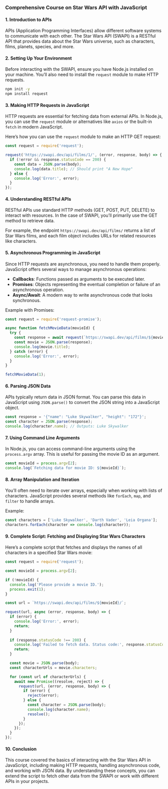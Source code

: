 ### Comprehensive Course on Star Wars API with JavaScript

#### 1. **Introduction to APIs**
APIs (Application Programming Interfaces) allow different software systems to communicate with each other. The Star Wars API (SWAPI) is a RESTful API that provides data about the Star Wars universe, such as characters, films, planets, species, and more.

#### 2. **Setting Up Your Environment**
Before interacting with the SWAPI, ensure you have Node.js installed on your machine. You’ll also need to install the `request` module to make HTTP requests.

```bash
npm init -y
npm install request
```

#### 3. **Making HTTP Requests in JavaScript**
HTTP requests are essential for fetching data from external APIs. In Node.js, you can use the `request` module or alternatives like `axios` or the built-in `fetch` in modern JavaScript.

Here’s how you can use the `request` module to make an HTTP GET request:

```javascript
const request = require('request');

request('https://swapi.dev/api/films/1/', (error, response, body) => {
  if (!error && response.statusCode == 200) {
    const data = JSON.parse(body);
    console.log(data.title); // Should print "A New Hope"
  } else {
    console.log('Error:', error);
  }
});
```

#### 4. **Understanding RESTful APIs**
RESTful APIs use standard HTTP methods (GET, POST, PUT, DELETE) to interact with resources. In the case of SWAPI, you’ll primarily use the GET method to retrieve data.

For example, the endpoint `https://swapi.dev/api/films/` returns a list of Star Wars films, and each film object includes URLs for related resources like characters.

#### 5. **Asynchronous Programming in JavaScript**
Since HTTP requests are asynchronous, you need to handle them properly. JavaScript offers several ways to manage asynchronous operations:

- **Callbacks**: Functions passed as arguments to be executed later.
- **Promises**: Objects representing the eventual completion or failure of an asynchronous operation.
- **Async/Await**: A modern way to write asynchronous code that looks synchronous.

Example with Promises:

```javascript
const request = require('request-promise');

async function fetchMovieData(movieId) {
  try {
    const response = await request(`https://swapi.dev/api/films/${movieId}/`);
    const movie = JSON.parse(response);
    console.log(movie.title);
  } catch (error) {
    console.log('Error:', error);
  }
}

fetchMovieData(1);
```

#### 6. **Parsing JSON Data**
APIs typically return data in JSON format. You can parse this data in JavaScript using `JSON.parse()` to convert the JSON string into a JavaScript object.

```javascript
const response = '{"name": "Luke Skywalker", "height": "172"}';
const character = JSON.parse(response);
console.log(character.name); // Outputs: Luke Skywalker
```

#### 7. **Using Command Line Arguments**
In Node.js, you can access command-line arguments using the `process.argv` array. This is useful for passing the movie ID as an argument.

```javascript
const movieId = process.argv[2];
console.log(`Fetching data for movie ID: ${movieId}`);
```

#### 8. **Array Manipulation and Iteration**
You’ll often need to iterate over arrays, especially when working with lists of characters. JavaScript provides several methods like `forEach`, `map`, and `filter` to handle arrays.

Example:

```javascript
const characters = ['Luke Skywalker', 'Darth Vader', 'Leia Organa'];
characters.forEach(character => console.log(character));
```

#### 9. **Complete Script: Fetching and Displaying Star Wars Characters**
Here’s a complete script that fetches and displays the names of all characters in a specified Star Wars movie:

```javascript
const request = require('request');

const movieId = process.argv[2];

if (!movieId) {
  console.log('Please provide a movie ID.');
  process.exit(1);
}

const url = `https://swapi.dev/api/films/${movieId}/`;

request(url, async (error, response, body) => {
  if (error) {
    console.log('Error:', error);
    return;
  }
  
  if (response.statusCode !== 200) {
    console.log('Failed to fetch data. Status code:', response.statusCode);
    return;
  }

  const movie = JSON.parse(body);
  const characterUrls = movie.characters;

  for (const url of characterUrls) {
    await new Promise((resolve, reject) => {
      request(url, (error, response, body) => {
        if (error) {
          reject(error);
        } else {
          const character = JSON.parse(body);
          console.log(character.name);
          resolve();
        }
      });
    });
  }
});
```

#### 10. **Conclusion**
This course covered the basics of interacting with the Star Wars API in JavaScript, including making HTTP requests, handling asynchronous code, and working with JSON data. By understanding these concepts, you can extend the script to fetch other data from the SWAPI or work with different APIs in your projects.